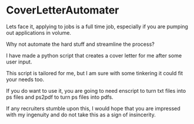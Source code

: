 # CoverLetterAutomater

Lets face it, applying to jobs is a full time job, especially if you are pumping out applications in volume. 
 
Why not automate the hard stuff and streamline the process? 

I have made a python script that creates a cover letter for me after some user input.

This script is tailored for me, but I am sure with some tinkering it could fit your needs too.

If you do want to use it, you are going to need enscript to turn txt files into ps files and ps2pdf to turn ps files into pdfs. 

If any recruiters stumble upon this, I would hope that you are impressed with my ingenuity and do not take this as a sign of insincerity.  

